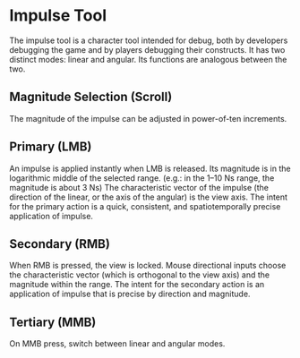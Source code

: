 # Impulse Tool

The impulse tool is a character tool intended for debug, both by developers debugging the game and by players debugging their constructs. It has two distinct modes: linear and angular. Its functions are analogous between the two.

## Magnitude Selection (Scroll)

The magnitude of the impulse can be adjusted in power-of-ten increments.

## Primary (LMB)

An impulse is applied instantly when LMB is released. Its magnitude is in the logarithmic middle of the selected range. (e.g.: in the 1–10 Ns range, the magnitude is about 3 Ns) The characteristic vector of the impulse (the direction of the linear, or the axis of the angular) is the view axis.
The intent for the primary action is a quick, consistent, and spatiotemporally precise application of impulse.

## Secondary (RMB)

When RMB is pressed, the view is locked. Mouse directional inputs choose the characteristic vector (which is orthogonal to the view axis) and the magnitude within the range.
The intent for the secondary action is an application of impulse that is precise by direction and magnitude.

## Tertiary (MMB)

On MMB press, switch between linear and angular modes.
